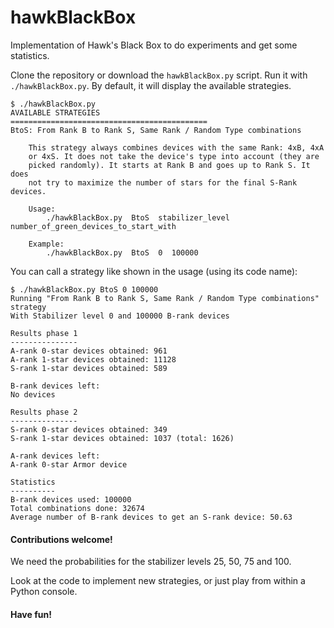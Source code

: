 # hawkBlackBox
Implementation of Hawk's Black Box to do experiments and get some statistics.

Clone the repository or download the `hawkBlackBox.py` script.
Run it with `./hawkBlackBox.py`. By default, it will display the available
strategies.

```console
$ ./hawkBlackBox.py
AVAILABLE STRATEGIES
============================================
BtoS: From Rank B to Rank S, Same Rank / Random Type combinations

    This strategy always combines devices with the same Rank: 4xB, 4xA
    or 4xS. It does not take the device's type into account (they are
    picked randomly). It starts at Rank B and goes up to Rank S. It does
    not try to maximize the number of stars for the final S-Rank devices.

    Usage:
        ./hawkBlackBox.py  BtoS  stabilizer_level  number_of_green_devices_to_start_with

    Example:
        ./hawkBlackBox.py  BtoS  0  100000
```

You can call a strategy like shown in the usage (using its code name):

```console
$ ./hawkBlackBox.py BtoS 0 100000
Running "From Rank B to Rank S, Same Rank / Random Type combinations" strategy
With Stabilizer level 0 and 100000 B-rank devices

Results phase 1
---------------
A-rank 0-star devices obtained: 961
A-rank 1-star devices obtained: 11128
S-rank 1-star devices obtained: 589

B-rank devices left:
No devices

Results phase 2
---------------
S-rank 0-star devices obtained: 349
S-rank 1-star devices obtained: 1037 (total: 1626)

A-rank devices left:
A-rank 0-star Armor device

Statistics
----------
B-rank devices used: 100000
Total combinations done: 32674
Average number of B-rank devices to get an S-rank device: 50.63
```

#### Contributions welcome!
We need the probabilities for the stabilizer levels 25, 50, 75 and 100.

Look at the code to implement new strategies, or just play from within a Python console.

#### Have fun!
